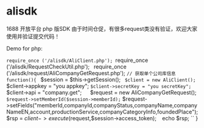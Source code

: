alisdk
======

1688 开放平台 php 版SDK
由于时间仓促，有很多request类没有验证，欢迎大家使用并验证提交代码！


Demo for php:

``require_once ('/alisdk/AliClient.php');
``require_once ('/alisdk/RequestCheckUtil.php');
``
``require_once ('/alisdk/request/AliCompanyGetRequest.php');
``// 获取单个公司库信息
``
``function(){
`` $session =  $this->getSession();
``  $client = new AliClient();
``  $client->appkey = "you appkey";
`` $client->secretKey = "you secretKey";
``  $client->api = "company.get";
`` 
``   $request = new AliCompanyGetRequest();
``   $request->setMemberId($session->memberId);
``   $request->setFields("memberId,companyId,companyStatus,companyName,companyNameEN,account,productionService,companyCategoryInfo,foundedPlace");
`` 
``  $rsp =  $client->execute($request,$session->access_token);
``
``  echo  $rsp;
`` }


